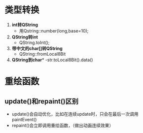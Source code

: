 # 类型转换
1. **int转QString**
    - 用Qstring::number(long,base=10);
2. **QString转int**
    - QString.toInt();
3. **带中文的char[]转QString**
   - QString::fromLocal8Bit 
4. **QString到char***
   -str.toLocal8Bit().data()

# 重绘函数
## update()和repaint()区别    
- update()会自动优化，比如在连续update时，只会在最后一次调用paintEvent()
- repaint()会立即调用重绘函数，（做出动画连续效果）


